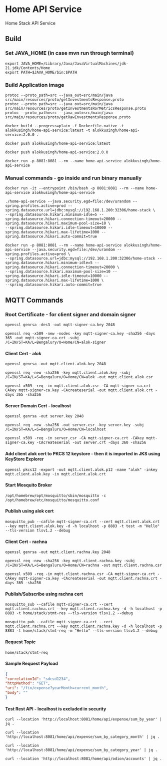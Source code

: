 # Home API Service 
Home Stack API Service

## Build
### Set JAVA_HOME (in case mvn run through terminal)
```shell
export JAVA_HOME=/Library/Java/JavaVirtualMachines/jdk-21.jdk/Contents/Home
export PATH=$JAVA_HOME/bin:$PATH
```
### Build Application image
```shell
protoc --proto_path=src --java_out=src/main/java src/main/resources/proto/getInvestmentsResponse.proto
protoc --proto_path=src --java_out=src/main/java src/main/resources/proto/getInvestmentsRorMetricsResponse.proto
protoc --proto_path=src --java_out=src/main/java src/main/resources/proto/getRawInvestmentsResponse.proto
```
```shell
docker build --progress=plain -f Dockerfile.native -t alokkusingh/home-api-service:latest -t alokkusingh/home-api-service:2.0.0 .
```
```shell
docker push alokkusingh/home-api-service:latest
```
```shell
docker push alokkusingh/home-api-service:2.0.0
```
```shell
docker run -p 8081:8081 --rm --name home-api-service alokkusingh/home-api-service
```
### Manual commands - go inside and run binary manually
```shell
docker run -it --entrypoint /bin/bash -p 8081:8081 --rm --name home-api-service alokkusingh/home-api-service
```
```shell
./home-api-service --java.security.egd=file:/dev/urandom --spring.profiles.active=prod --spring.datasource.url=jdbc:mysql://192.168.1.200:32306/home-stack \
--spring.datasource.hikari.minimum-idle=5 --spring.datasource.hikari.connection-timeout=20000 --spring.datasource.hikari.maximum-pool-size=10 \
--spring.datasource.hikari.idle-timeout=10000 --spring.datasource.hikari.max-lifetime=1000 --spring.datasource.hikari.auto-commit=true
```
```shell
docker run -p 8081:8081 --rm --name home-api-service alokkusingh/home-api-service --java.security.egd=file:/dev/urandom --spring.profiles.active=prod \
--spring.datasource.url=jdbc:mysql://192.168.1.200:32306/home-stack --spring.datasource.hikari.minimum-idle=5 --spring.datasource.hikari.connection-timeout=20000 \
--spring.datasource.hikari.maximum-pool-size=10 --spring.datasource.hikari.idle-timeout=10000 --spring.datasource.hikari.max-lifetime=1000 \
--spring.datasource.hikari.auto-commit=true
```

## MQTT Commands
### Root Certificate - for client signer and domain signer
```shell
openssl genrsa -des3 -out mqtt-signer-ca.key 2048
```
```shell
openssl req -x509 -new -nodes -key mqtt-signer-ca.key -sha256 -days 365 -out mqtt-signer-ca.crt -subj /C=IN/ST=KA/L=Bengalury/O=Home/CN=alok-signer
```
#### Client Cert - alok
```shell
openssl genrsa -out mqtt.client.alok.key 2048
```
```shell
openssl req -new -sha256 -key mqtt.client.alok.key -subj /C=IN/ST=KA/L=S=Bengaluru/O=Home/CN=alok -out mqtt.client.alok.csr
```
```shell
openssl x509 -req -in mqtt.client.alok.csr -CA mqtt-signer-ca.crt -CAkey mqtt-signer-ca.key -CAcreateserial -out mqtt.client.alok.crt -days 365 -sha256
```

####  Server Domain Cert - localhost
```shell
openssl genrsa -out server.key 2048
```
```shell
openssl req -new -sha256 -out server.csr -key server.key -subj /C=IN/ST=KA/L=S=Bengaluru/O=Home/CN=localhost
```
```shell
openssl x509 -req -in server.csr -CA mqtt-signer-ca.crt -CAkey mqtt-signer-ca.key -CAcreateserial -out server.crt -days 360 -sha256
```

#### Add client alok cert to PKCS 12 keystore - then it is imported in JKS using KeyStore Explorer
```shell
openssl pkcs12 -export -out mqtt.client.alok.p12 -name "alok" -inkey mqtt.client.alok.key -in mqtt.client.alok.crt
```

#### Start Mosquito Broker
```shell
/opt/homebrew/opt/mosquitto/sbin/mosquitto -c /opt/homebrew/etc/mosquitto/mosquitto.conf
```

#### Publish using alok cert
```shell
mosquitto_pub --cafile mqtt-signer-ca.crt --cert mqtt.client.alok.crt --key mqtt.client.alok.key -d -h localhost -p 8883 -t test -m "Hello" --tls-version tlsv1.2 --debug
```

#### Client Cert - rachna
```shell
openssl genrsa -out mqtt.client.rachna.key 2048
```
```shell
openssl req -new -sha256 -key mqtt.client.rachna.key -subj /C=IN/ST=KA/L=S=Bengaluru/O=Home/CN=rachna -out mqtt.client.rachna.csr
```
```shell
openssl x509 -req -in mqtt.client.rachna.csr -CA mqtt-signer-ca.crt -CAkey mqtt-signer-ca.key -CAcreateserial -out mqtt.client.rachna.crt -days 365 -sha256
```

#### Publish/Subscribe using rachna cert
```shell
mosquitto_sub --cafile mqtt-signer-ca.crt --cert mqtt.client.rachna.crt --key mqtt.client.rachna.key -d -h localhost -p 8883 -t home/stack/stmt-res --tls-version tlsv1.2 --debug
```
```shell
mosquitto_pub --cafile mqtt-signer-ca.crt --cert mqtt.client.rachna.crt --key mqtt.client.rachna.key -d -h localhost -p 8883 -t home/stack/stmt-req -m "Hello" --tls-version tlsv1.2 --debug
```

#### Request Topic
````
home/stack/stmt-req
````
#### Sample Request Payload
```json
{
"correlationId": "sdcsd1234",
"httpMethod": "GET",
"uri": "/fin/expense?yearMonth=current_month",
"body": ""
}
```
#### Test Rest API - localhost is excluded in security
```shell
curl --location 'http://localhost:8081/home/api/expense/sum_by_year' | jq .
```
```shell
curl --location 'http://localhost:8081/home/api/expense/sum_by_category_month' | jq .
```
```shell
curl --location 'http://localhost:8081/home/api/expense/sum_by_category_year' | jq .
```
```shell
curl --location 'http://localhost:8081/home/api/odion/accounts' | jq .
```
